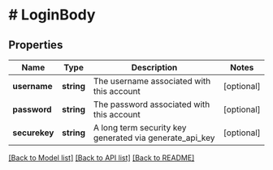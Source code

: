 # # LoginBody

## Properties

Name | Type | Description | Notes
------------ | ------------- | ------------- | -------------
**username** | **string** | The username associated with this account | [optional]
**password** | **string** | The password associated with this account | [optional]
**securekey** | **string** | A long term security key generated via generate_api_key | [optional]

[[Back to Model list]](../../README.md#models) [[Back to API list]](../../README.md#endpoints) [[Back to README]](../../README.md)
